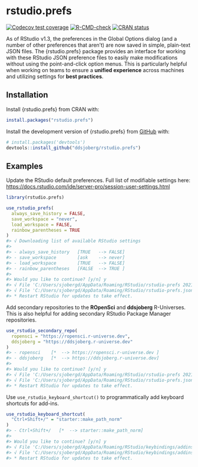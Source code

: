 # rstudio.prefs

<!-- badges: start -->
[![Codecov test coverage](https://codecov.io/gh/ddsjoberg/rstudio.prefs/branch/main/graph/badge.svg)](https://codecov.io/gh/ddsjoberg/rstudio.prefs?branch=main)
[![R-CMD-check](https://github.com/ddsjoberg/rstudio.prefs/workflows/R-CMD-check/badge.svg)](https://github.com/ddsjoberg/rstudio.prefs/actions)
[![CRAN status](https://www.r-pkg.org/badges/version/rstudio.prefs)](https://CRAN.R-project.org/package=rstudio.prefs)
<!-- badges: end -->

As of RStudio v1.3, the preferences in the Global Options dialog (and a number of other preferences that aren’t) are now saved in simple, plain-text JSON files.
The {rstudio.prefs} package provides an interface for working with these RStudio JSON preference files to easily make modifications without using the point-and-click option menus.
This is particularly helpful when working on teams to ensure a **unified experience** across machines and utilizing settings for **best practices**.

## Installation

Install {rstudio.prefs} from CRAN with:

``` r
install.packages("rstudio.prefs")
```

Install the development version of {rstudio.prefs} from [GitHub](https://github.com/ddsjoberg/rstudio.prefs) with:

``` r
# install.packages('devtools')
devtools::install_github("ddsjoberg/rstudio.prefs")
```
## Examples

Update the RStudio default preferences.
Full list of modifiable settings here: https://docs.rstudio.com/ide/server-pro/session-user-settings.html

``` r
library(rstudio.prefs)

use_rstudio_prefs(
  always_save_history = FALSE,
  save_workspace = "never",
  load_workspace = FALSE,
  rainbow_parentheses = TRUE
)
#> √ Downloading list of available RStudio settings
#>
#> - always_save_history   [TRUE   --> FALSE]
#> - save_workspace        [ask    --> never]
#> - load_workspace        [TRUE   --> FALSE]
#> - rainbow_parentheses   [FALSE  --> TRUE ]
#> 
#> Would you like to continue? [y/n] y
#> √ File 'C:/Users/sjobergd/AppData/Roaming/RStudio/rstudio-prefs 2021-06-20.json' saved as backup.
#> √ File 'C:/Users/sjobergd/AppData/Roaming/RStudio/rstudio-prefs.json' updated.
#> * Restart RStudio for updates to take effect.
```

Add secondary repositories to the **ROpenSci** and **ddsjoberg** R-Universes.
This is also helpful for adding secondary RStudio Package Manager repositories.

``` r
use_rstudio_secondary_repo(
  ropensci = "https://ropensci.r-universe.dev",
  ddsjoberg = "https://ddsjoberg.r-universe.dev"
)
#> - ropensci    [*  --> https://ropensci.r-universe.dev ]
#> - ddsjoberg   [*  --> https://ddsjoberg.r-universe.dev]
#> 
#> Would you like to continue? [y/n] y
#> √ File 'C:/Users/sjobergd/AppData/Roaming/RStudio/rstudio-prefs 2021-06-20.json' saved as backup.
#> √ File 'C:/Users/sjobergd/AppData/Roaming/RStudio/rstudio-prefs.json' updated.
#> * Restart RStudio for updates to take effect.
```

Use `use_rstudio_keyboard_shortcut()` to programmatically add keyboard shortcuts for add-ins.

```r
use_rstudio_keyboard_shortcut(
  "Ctrl+Shift+/" = "starter::make_path_norm"
)
#> - Ctrl+Shift+/   [*  --> starter::make_path_norm]
#> 
#> Would you like to continue? [y/n] y
#> √ File 'C:/Users/sjobergd/AppData/Roaming/RStudio/keybindings/addins 2021-06-20.json' saved as backup.
#> √ File 'C:/Users/sjobergd/AppData/Roaming/RStudio/keybindings/addins.json' updated.
#> * Restart RStudio for updates to take effect.
```
